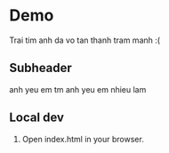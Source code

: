 # Demo
Trai tim anh da vo tan thanh tram manh :(
## Subheader 
anh yeu em tm
anh yeu em nhieu lam

## Local dev
1. Open index.html in your browser.